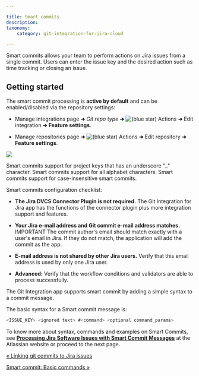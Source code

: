 ```yaml
---

title: Smart commits
description:
taxonomy:
    category: git-integration-for-jira-cloud

---
```

Smart commits allows your team to perform actions on Jira issues from a single commit. Users can enter the issue key and the desired action such as time tracking or closing an issue.

## Getting started

The smart commit processing is **active by default** and can be enabled/disabled via the repository settings:

*   Manage integrations page **➜** _Git repo type_ **➜** ![(blue star)](https://bigbrassband.atlassian.net/wiki/s/-1639011364/6452/8b4898d3c114827e64ec143b4fa79bb76a6cfa5b/_/images/icons/emoticons/star_blue.png) Actions **➜** Edit integration **➜** **Feature settings**.

*   Manage repositories page **➜** ![(blue star)](https://bigbrassband.atlassian.net/wiki/s/-1639011364/6452/8b4898d3c114827e64ec143b4fa79bb76a6cfa5b/_/images/icons/emoticons/star_blue.png) Actions **➜** Edit repository **➜** **Feature settings**.


![](https://bigbrassband.atlassian.net/wiki/download/thumbnails/1923025332/gitcloud-repo-cfg-smart-commits.png?version=1&modificationDate=1650252785364&cacheVersion=1&api=v2&width=312&height=108)

Smart commits support for project keys that has an underscore "\_" character.
Smart commits support for all alphabet characters.
Smart commits support for case-insensitive smart commits.


Smart commits configuration checklist:

*   **The Jira DVCS Connector Plugin is not required.**
    The Git Integration for Jira app has the functions of the connector plugin plus more integration support and features.

*   **Your Jira e-mail address and Git commit e-mail address matches.** IMPORTANT
    The commit author's email should match exactly with a user's email in Jira. If they do not match, the application will add the commit as the app.

*   **E-mail address is not shared by other Jira users.**
    Verify that this email address is used by only one Jira user.

*   **Advanced:** Verify that the workflow conditions and validators are able to process successfully.



The Git Integration app supports smart commit by adding a simple syntax to a commit message.

The basic syntax for a Smart commit message is:

```java
<ISSUE_KEY> <ignored text> #<command> <optional command_params>
```


To know more about syntax, commands and examples on Smart Commits, see [**Processing Jira Software Issues with Smart Commit Messages**](https://support.atlassian.com/bitbucket-cloud/docs/use-smart-commits/) at the Atlassian website or proceed to the next page.

[« Linking git commits to Jira issues](/git-integration-for-jira-cloud/linking-git-commits-to-jira-issues/)

[Smart commit: Basic commands »](/git-integration-for-jira-cloud/Basic-commands)

